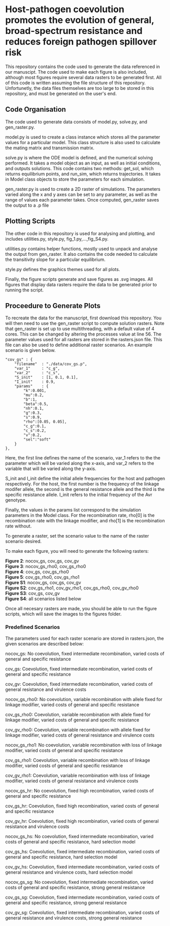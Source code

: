 # Host-pathogen coevolution promotes the evolution of general, broad-spectrum resistance and reduces foreign pathogen spillover risk

This repository contains the code used to generate the data referenced in our manuscipt. The code used to make each figure is also included, although most figures require several data rasters to be generated first. All of this code is written assuming the file structure of this repository. Unfortunetly, the data files themselves are too large to be stored in this repository, and must be generated on the user's end.

## Code Organisation

The code used to generate data consists of model.py, solve.py, and gen_raster.py.

model.py is used to create a class instance which stores all the parameter values for a particular model.
This class structure is also used to calculate the mating matrix and transmission matrix.

solve.py is where the ODE model is defined, and the numerical solving performed. It takes a model object as an input, as well as initial conditions, and outputs solutions. This code contains two methods: get_sol, which returns equilibrium points, and run_sim, which returns trajectories. It takes in Model class objects to store the parameters for each simulation.

gen_raster.py is used to create a 2D raster of simulations. The parameters varied along the x and y axes can be set to any parameter, as well as the range of values each parameter takes. Once computed, gen_raster saves the output to a .p file

## Plotting Scripts

The other code in this repository is used for analysing and plotting, and includes utilities.py, style.py, fig_1.py,...,fig_S4.py.

utilities.py contains helper functions, mostly used to unpack and analyse the output from gen_raster. It also contains the code needed to calculate the transitivity slope for a particular equilibrium.

style.py defines the graphics themes used for all plots.

Finally, the figure scripts generate and save figures as .svg images. All figures that display data rasters require the data to be generated prior to running the script.

## Proceedure to Generate Plots

To recreate the data for the manuscript, first download this repository. You will then need to use the gen_raster script to compute solution rasters. Note that gen_raster is set up to use multithreading, with a default value of 4 cores. This can be changed by altering the processes value at line 56. The parameter values used for all rasters are stored in the rasters.json file. This file can also be used to define additional raster scenarios. An example scenario is given below.

```
"cov_gs" : {
    "filename"  : "./data/cov_gs.p",
    "var_1"     : "c_g",
    "var_2"     : "c_s",
    "S_init"    : [1, 0.1, 0.1],
    "I_init"    : 0.9,
    "params"    : {
        "k":0.001,
		"mu":0.2,
		"b":1,
		"beta":0.5,
		"nh":0.1,
		"g":0.3,
		"s":0.9,
		"rho":[0.05, 0.05],
		"c_g":0.1,
		"c_s":0.2,
		"v":0.2,						
		"sel":"soft"
    }
},
```

Here, the first line defines the name of the scenario, var_1 refers to the the parameter which will be varied along the x-axis, and var_2 refers to the variable that will be varied along the y-axis.

S_init and I_init define the initial allele frequencies for the host and pathogen respectively. For the host, the first number is the frequency of the linkage modifer allele, the second is the general resistance allele and the third is the specific resistance allele. I_init refers to the initial frequency of the Avr genotype.

Finally, the values in the params list correspond to the simulation parameters in the Model class. For the recombination rate, rho[0] is the recombination rate with the linkage modifier, and rho[1] is the recombination rate without.

To generate a raster, set the scenario value to the name of the raster scenario desired.

To make each figure, you will need to generate the following rasters:

**Figure 2**: nocov_gs, cov_gs, cov_gv\
**Figure 3**: nocov_gs_rho0, cov_gs_rho0\
**Figure 4**: cov_gs, cov_gs_rho0\
**Figure 5**: cov_gs_rho0, cov_gs_rho1\
**Figure S1**: nocov_gs, cov_gs, cov_gv\
**Figure S2**: cov_gs_rho1, cov_gv_rho1, cov_gs_rho0, cov_gv_rho0\
**Figure S3**: cov_gs, cov_gv\
**Figure S4**: all scenarios listed below

Once all necesary rasters are made, you should be able to run the figure scripts, which will save the images to the figures folder.

### Predefined Scenarios
The parameters used for each raster scenario are stored in rasters.json, the given scenarios are described below:

nocov_gs: No coevolution, fixed intermediate recombination, varied costs of general and specific resistance

cov_gs: Coevolution, fixed intermediate recombination, varied costs of general and specific resistance

cov_gv: Coevolution, fixed intermediate recombination, varied costs of general resistance and virulence costs

nocov_gs_rho0: No coevolution, variable recombination with allele fixed for linkage modifier, varied costs of general and specific resistance

cov_gs_rho0: Coevolution, variable recombination with allele fixed for linkage modifier, varied costs of general and specific resistance

cov_gv_rho0: Coevolution, variable recombination with allele fixed for linkage modifier, varied costs of general resistance and virulence costs

nocov_gs_rho1: No coevolution, variable recombination with loss of linkage modifier, varied costs of general and specific resistance

cov_gs_rho1: Coevolution, variable recombination with loss of linkage modifier, varied costs of general and specific resistance

cov_gv_rho1: Coevolution, variable recombination with loss of linkage modifier, varied costs of general resistance and virulence costs


nocov_gs_hr: No coevolution, fixed high recombination, varied costs of general and specific resistance

cov_gs_hr: Coevolution, fixed high recombination, varied costs of general and specific resistance

cov_gv_hr: Coevolution, fixed high recombination, varied costs of general resistance and virulence costs


nocov_gs_hs: No coevolution, fixed intermediate recombination, varied costs of general and specific resistance, hard selection model

cov_gs_hs: Coevolution, fixed intermediate recombination, varied costs of general and specific resistance, hard selection model

cov_gv_hs: Coevolution, fixed intermediate recombination, varied costs of general resistance and virulence costs, hard selection model


nocov_gs_sg: No coevolution, fixed intermediate recombination, varied costs of general and specific resistance, strong general resistance

cov_gs_sg: Coevolution, fixed intermediate recombination, varied costs of general and specific resistance, strong general resistance

cov_gv_sg: Coevolution, fixed intermediate recombination, varied costs of general resistance and virulence costs, strong general resistance